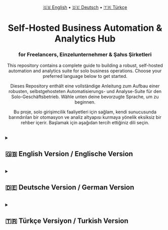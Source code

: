 <p align="center">
  <a href="#english-version--englische-version">🇬🇧 English</a> • 
  <a href="#deutsche-version--german-version">🇩🇪 Deutsch</a> • 
  <a href="#türkçe-versiyon--turkish-version">🇹🇷 Türkçe</a>
</p>

<h1 align="center">Self-Hosted Business Automation & Analytics Hub</h1>
<h3 align="center">for Freelancers, Einzelunternehmer & Şahıs Şirketleri</h3>


<p align="center">
  This repository contains a complete guide to building a robust, self-hosted automation and analytics suite for solo business operations. Choose your preferred language below to get started.
</p>
<p align="center">
  Dieses Repository enthält eine vollständige Anleitung zum Aufbau einer robusten, selbstgehosteten Automatisierungs- und Analyse-Suite für den Solo-Geschäftsbetrieb. Wähle unten deine bevorzugte Sprache, um zu beginnen.
</p>
<p align="center">
  Bu proje, solo girişimcilik faaliyetleri için sağlam, kendi sunucusunda barındırılan bir otomasyon ve analiz altyapısı kurmaya yönelik eksiksiz bir rehber içerir. Başlamak için aşağıdan tercih ettiğiniz dili seçin.
</p>

<br>

<details id="english-version--englische-version">
<summary><h2>🇬🇧 English Version / Englische Version</h2></summary>

<h1 align="center">Self-Hosted Business Automation & Analytics Hub for Freelancers</h1>

<p align="center">
  A robust, self-hosted automation and analytics suite designed to streamline the core operations of a solo business. This system integrates user-friendly tools (Notion, Google Sheets) with a powerful, centralized PostgreSQL database, orchestrated by n8n for automation and visualized through Metabase for business intelligence.
</p>

<p align="center">
  This project stands as a testament to building a resilient, scalable, and private digital infrastructure without relying on expensive, multi-platform SaaS subscriptions.
</p>

---

<div align="center">
  <a href="#-system-architecture"><strong>🏗️ Architecture</strong></a> | 
  <a href="#-prerequisites"><strong>✅ Prerequisites</strong></a> | 
  <a href="#-core-setup"><strong>⚙️ Core Setup</strong></a> | 
  <a href="#-workflows-data-automation"><strong>🚀 Workflows</strong></a> |
  <a href="#-phase-3-data-analysis--visualization"><strong>📊 Analytics</strong></a> |
  <a href="#-system-operation-guide"><strong> Keping it Running</strong></a> |
  <a href="#-troubleshooting-our-journey"><strong>🛠️ Troubleshooting</strong></a> | 
  <a href="#-maintenance--backup-strategies"><strong>💾 Maintenance & Backup</strong></a>
</div>

---

## 🏗️ System Architecture

| Layer | Tool | Responsibility | Data Type |
| :--- | :--- | :--- | :--- |
| **Interface Layer** | **Notion** | Client & Project Management (CRM/PM) | Structured Text |
| (Daily Use) | **Google Sheets** | Financial Ledgers (Income/Expenses) | Structured Financial Data |
| | **Google Drive** | Document & Backup Archive | Unstructured Files |
| **Automation Layer** | **n8n** | The "Digital Glue". Listens for triggers, syncs data, and performs scheduled tasks like backups. | Transient JSON Data |
| (The Engine) | (via Docker) | | |
| **Analytics Layer** | **Metabase** | The "Brain". Connects to the database to visualize data, ask questions, and create dashboards. | Visual Charts & Dashboards |
| (The Insights) | (via Docker) | | |
| **Data Layer** | **PostgreSQL** | The "Single Source of Truth". Centralized, long-term storage for all structured data. | Relational SQL Data |
| (The Foundation) | (via Docker) | | |

---

## ✅ Prerequisites

*   **Docker Desktop:** To run the containerized applications. [Download Docker](https://www.docker.com/products/docker-desktop/).
*   **A Notion Account:** With a workspace to create databases.
*   **A Google Account:** For Google Drive and Google Sheets access.

---

## ⚙️ Core Setup

This section covers the one-time setup of the foundational infrastructure.

### 1. Backend Setup: PostgreSQL & pgAdmin

Open your terminal and run the following commands. Replace `your-secure-password` with a strong password.

```bash
# Launch the PostgreSQL database container
docker run --name business-db -e POSTGRES_PASSWORD=your-secure-password -p 5432:5432 -d postgres

# Launch the pgAdmin web interface
docker run --name business-pgadmin -p 8080:80 -e "PGADMIN_DEFAULT_EMAIL=your-email@example.com" -e "PGADMIN_DEFAULT_PASSWORD=your-pgadmin-password" -d dpage/pgadmin4
```

### 2. Automation & Analytics Engine Setup

Launch the n8n and Metabase containers.

```bash
# Launch the n8n automation engine container
docker run --name n8n -p 5678:5678 -d n8nio/n8n

# Launch the Metabase analytics engine container
docker run --name metabase -p 3000:3000 -d metabase/metabase
```

### 3. Docker Networking (Crucial Step!)

To allow all containers to communicate reliably by name, we must create a dedicated network and connect them all to it.

```bash
# 1. Stop all running containers to safely reconfigure networking
docker stop n8n metabase business-pgadmin business-db

# 2. Create a new Docker network
docker network create my-business-net

# 3. Restart the containers and connect them to the new network
docker start business-db && docker network connect my-business-net business-db
docker start business-pgadmin && docker network connect my-business-net business-pgadmin
docker start n8n && docker network connect my-business-net n8n
docker start metabase && docker network connect my-business-net metabase
```
> **Why is this necessary?** Without a shared network, containers cannot resolve each other's hostnames (e.g., `n8n` cannot find `business-db`), resulting in connection errors. This setup ensures stable internal DNS.

### 4. Database Schema Initialization

1.  Navigate to `http://localhost:8080` to access pgAdmin.
2.  Add a new server connection:
    *   **Name:** `Local Business DB`
    *   **Host:** `business-db`
    *   **Port:** `5432`
    *   **Username:** `postgres`
    *   **Password:** Your chosen PostgreSQL password.
3.  Open the **Query Tool** for the `postgres` database and execute the following SQL code:

```sql
-- Main tables for core business entities
CREATE TABLE clients (
    id SERIAL PRIMARY KEY,
    notion_id TEXT UNIQUE,
    name TEXT NOT NULL,
    email TEXT,
    vat_no TEXT,
    status TEXT,
    created_at TIMESTAMP WITH TIME ZONE DEFAULT CURRENT_TIMESTAMP
);

CREATE TABLE projects (
    id SERIAL PRIMARY KEY,
    notion_id TEXT UNIQUE,
    client_id INT REFERENCES clients(id),
    title TEXT NOT NULL,
    start_date DATE,
    end_date DATE,
    status TEXT
);

CREATE TABLE transactions (
    id SERIAL PRIMARY KEY,
    sheets_row_id TEXT,
    type TEXT NOT NULL,
    transaction_date DATE,
    description TEXT,
    category TEXT,
    net_amount NUMERIC NOT NULL,
    vat_amount NUMERIC,
    gross_amount NUMERIC,
    client_id INT REFERENCES clients(id) ON DELETE SET NULL,
    project_id INT REFERENCES projects(id) ON DELETE SET NULL
);
```

### 5. API Credentials & Permissions Setup
Follow the detailed steps in the [Troubleshooting section](#-troubleshooting-our-journey) or official docs to create API credentials for **Notion** and **Google Cloud Platform (for Drive & Sheets)**. Key steps include enabling the APIs, creating an OAuth client ID, and adding yourself as a test user in GCP to avoid authentication errors.

---

## 🚀 Workflows: Data Automation

These are the "set it and forget it" automations that populate your database and protect your data.

### Workflow 1: Automated Client Onboarding
*   **Trigger:** New row in a Notion `Clients` Database.
*   **Actions:** Create a Google Drive folder for the client, then insert a new record into the PostgreSQL `clients` table.

### Workflow 2: Automated Financial Logging
*   **Trigger:** New row in a Google Sheets `Income` ledger.
*   **Action:** An **IF node** first checks if the date column is empty to filter out "ghost rows." If data is present, it inserts a new record into the PostgreSQL `transactions` table.

### Workflow 3: Automated Monthly Notion Backup
*   **Trigger:** A **`Schedule`** node set to run on the 1st of every month at 3 AM.
*   **Actions (Parallel Branches):**
    1.  **Branch 1 (Clients):** A `Notion` node (Get Many) fetches all client data -> A `Convert to file` node turns it into a CSV -> A `Google Drive` node uploads the file with a dynamic name (`Clients_Backup_{{$now.toFormat('yyyy-MM-dd')}}.csv`) to a dedicated backup folder.
    2.  **Branches 2 & 3:** The same process is repeated for the `Projects` and `Tasks` databases.

---

## 📊 Phase 3: Data Analysis & Visualization
With data flowing into your database, it's time to create insights using Metabase.

### 1. Connect Metabase to Your Database
1.  Navigate to `http://localhost:3000` and complete the Metabase setup wizard.
2.  If you skipped the database connection, go to **Admin settings (⚙️) -> Databases -> Add database**.
3.  Enter the following connection details:
    *   **Database type:** `PostgreSQL`
    *   **Host:** `business-db`
    *   **Port:** `5432`
    *   **Database name:** `postgres`
    *   **Username:** `postgres`
    *   **Password:** Your PostgreSQL password.
    *   **SSL:** `Disabled`.
4.  Save the connection. Metabase will now scan your tables.

### 2. Create Your First Insight (A "Question")
Let's build a "Monthly Net Revenue" chart.
1.  Click **`+ New` -> `Question`**.
2.  Select **`Raw Data` -> Your Database -> `Transactions`**.
3.  In the editor:
    *   Click **`Summarize`** and choose **`Sum of` -> `Net Amount`**.
    *   Click the **`Group by`** section below it and choose **`Transaction Date` -> `by Month`**.
4.  Click **`Visualize`** to see your chart.
5.  **`Save`** the question, giving it a clear name like "Monthly Net Revenue Chart."

### 3. Build Your Command Center (A "Dashboard")
1.  Click **`+ New` -> `Dashboard`**.
2.  Give your dashboard a name, like "Main Business Overview."
3.  Click the **`+`** icon on the dashboard to add your saved "Monthly Net Revenue Chart."
4.  Resize and arrange your charts as needed, then **`Save`** the dashboard.

---

## ⚙️ System Operation Guide

### Conditions for Flawless Operation
The entire system runs continuously and autonomously under two conditions:
1.  **The Host Machine is Running:** Your computer must be powered on.
2.  **The Docker Desktop Application is Running:** The Docker engine must be active. You can verify this by checking for the Docker whale icon (🐳) in your system's menu bar.

### Scenarios Causing a System Stop
The system will stop functioning if:
*   The host machine is shut down or restarted.
*   You manually quit the Docker Desktop application.
*   A container is manually stopped via the terminal (e.g., `docker stop n8n`).

### System Restart Protocol
If you find that your automations are not running or Metabase is inaccessible, follow this protocol:

**1. Verify Docker is Running:** Ensure the Docker Desktop application is open and running. This solves 90% of issues. Docker typically restarts previously running containers automatically.

**2. Check Container Status:** Open your terminal and run the following command to see a list of all containers and their current status:
```bash
docker ps -a
```
Look at the `STATUS` column. Any container that does not say `Up` needs to be started.

**3. Restart Stopped Containers:** For any container that is not running, use the `docker start` command with its name.
```bash
# Example: If the n8n container is stopped
docker start n8n

# Start all core containers if needed
docker start business-db business-pgadmin n8n metabase
```
Once the containers are `Up`, the system will resume normal operation.

---

## 🛠️ Troubleshooting: Our Journey & Solutions
*   **Error:** `Couldn’t connect...` & `ping: bad address 'business-db'`.
    *   **Cause:** Containers were not on a shared Docker network.
    *   **Solution:** Creating a dedicated network (`my-business-net`) and connecting all containers to it.

*   **Error:** `Error 403: access_denied` with Google authentication.
    *   **Cause:** The authenticating user was not listed as a "Test user" in the Google Cloud project's OAuth screen.
    *   **Solution:** Add your email to the **Test users** list in the GCP Console.

*   **Error:** `Google Drive/Sheets API has not been used... or it is disabled.`
    *   **Cause:** The specific API was not enabled for the GCP project.
    *   **Solution:** In the GCP Console's **Library**, find and **ENABLE** the required API.

*   **Issue:** Workflow fails on empty Google Sheet rows.
    *   **Cause:** The trigger reads rows with formulas as valid data, sending empty values that cause errors.
    *   **Solution:** Adding an **IF node** after the trigger to filter out rows where a key column (like the date) is empty.

*   **Error:** `violates foreign key constraint...`.
    *   **Cause:** The database correctly rejects linking a transaction to a non-existent project/client. n8n sent `0` by default for empty fields.
    *   **Solution:** In the PostgreSQL node, explicitly do not map the foreign key fields (`client_id`, `project_id`), or set their value to the expression `{{ null }}` to signify an intentionally empty value.

---

## 💾 Maintenance & Backup Strategies

A self-hosted system requires responsible management. These two strategies ensure your data remains safe and recoverable.

### 1. Automated Monthly Notion Backup (via n8n)
This workflow, detailed in the [Workflows section](#-workflows-data-automation), automatically creates a CSV backup of your primary Notion databases (`Clients`, `Projects`, `Tasks`) and saves them to a Google Drive folder on the first day of every month. This protects your primary workspace data.

### 2. Manual Monthly PostgreSQL Backup
This process creates a full, technical snapshot of your entire database.

**On the first day of each month, run these commands in your terminal:**
```bash
# Navigate to your Desktop
cd ~/Desktop

# Execute pg_dumpall inside the container to create a full backup
docker exec business-db pg_dumpall -U postgres > backup_$(date +%Y-%m-%d).sql
```
After running, manually drag the generated `.sql` file to a secure cloud location like Google Drive.

---

## ✍️ Author
This system was designed, built, and documented by **[Your Name Here]**.
*   **GitHub:** [ridvanyigit](https://github.com/kullanici-adiniz)
*   **LinkedIn:** [Ridvan Yigit](https://linkedin.com/in/profiliniz)
*   **Website:** [www.ridvanyigit.com](https://www.ridvanyigit.com/)

</details>

<br>

<details id="deutsche-version--german-version">
<summary><h2>🇩🇪 Deutsche Version / German Version</h2></summary>

<h1 align="center">Self-Hosted Business Automation & Analytics Hub für Einzelunternehmer</h1>

<p align="center">
  Eine robuste, selbstgehostete Automatisierungs- und Analyse-Suite zur Optimierung der Kernprozesse eines Einzelunternehmens. Dieses System integriert benutzerfreundliche Tools (Notion, Google Sheets) mit einer leistungsstarken, zentralen PostgreSQL-Datenbank, orchestriert durch n8n für die Automatisierung und visualisiert durch Metabase für Business Intelligence.
</p>

---

<div align="center">
  <a href="#-systemarchitektur-1"><strong>🏗️ Systemarchitektur</strong></a> | 
  <a href="#-voraussetzungen-1"><strong>✅ Voraussetzungen</strong></a> | 
  <a href="#-grundlegende-einrichtung-1"><strong>⚙️ Grundlegende Einrichtung</strong></a> | 
  <a href="#-workflows-datenautomatisierung"><strong>🚀 Workflows</strong></a> |
  <a href="#-phase-3-datenanalyse--visualisierung-1"><strong>📊 Analyse</strong></a> |
  <a href="#-systembetriebs-leitfaden-1"><strong> Systembetrieb</strong></a> |
  <a href="#-fehlerbehebung-unsere-erfahrungen-1"><strong>🛠️ Fehlerbehebung</strong></a> | 
  <a href="#-wartungs--backup-strategien"><strong>💾 Wartung & Backup</strong></a>
</div>

---

## 🏗️ Systemarchitektur
| Schicht | Tool | Zuständigkeit | Datentyp |
| :--- | :--- | :--- | :--- |
| **Interface-Schicht** | **Notion** | Kunden- & Projektverwaltung (CRM/PM) | Strukturierter Text |
| (Tägl. Nutzung) | **Google Sheets** | Finanzaufzeichnungen (Einnahmen/Ausgaben) | Strukturierte Finanzdaten |
| | **Google Drive** | Dokumenten- & Backup-Archiv | Unstrukturierte Dateien |
| **Automatisierungs-Schicht**| **n8n** | Der "digitale Klebstoff". Synchronisiert Daten und führt geplante Backups aus. | Transiente JSON-Daten |
| (Die Engine) | (via Docker) | | |
| **Analyse-Schicht** | **Metabase** | Das "Gehirn". Verbindet sich mit der DB, um Daten zu visualisieren und Dashboards zu erstellen. | Visuelle Diagramme & Dashboards |
| (Die Einblicke) | (via Docker) | | |
| **Daten-Schicht** | **PostgreSQL** | Die "zentrale Datenquelle". Zentraler, langfristiger Speicher für alle strukturierten Daten. | Relationale SQL-Daten |
| (Die Grundlage) | (via Docker) | | |

---

## ✅ Voraussetzungen
*   **Docker Desktop:** [Docker herunterladen](https://www.docker.com/products/docker-desktop/).
*   **Ein Notion-Account**.
*   **Ein Google-Account**.

---

## ⚙️ Grundlegende Einrichtung

### 1. Backend-Setup: PostgreSQL & pgAdmin
Ersetze `dein-sicheres-passwort` durch ein starkes Passwort.
```bash
docker run --name business-db -e POSTGRES_PASSWORD=dein-sicheres-passwort -p 5432:5432 -d postgres
docker run --name business-pgadmin -p 8080:80 -e "PGADMIN_DEFAULT_EMAIL=deine-email@example.com" -e "PGADMIN_DEFAULT_PASSWORD=dein-pgadmin-passwort" -d dpage/pgadmin4
```

### 2. Automatisierungs- & Analyse-Engine-Setup
```bash
docker run --name n8n -p 5678:5678 -d n8nio/n8n
docker run --name metabase -p 3000:3000 -d metabase/metabase
```

### 3. Docker-Netzwerk (Entscheidender Schritt!)
```bash
docker stop n8n metabase business-pgadmin business-db
docker network create my-business-net
docker start business-db && docker network connect my-business-net business-db
docker start business-pgadmin && docker network connect my-business-net business-pgadmin
docker start n8n && docker network connect my-business-net n8n
docker start metabase && docker network connect my-business-net metabase
```

### 4. Initialisierung des Datenbankschemas
1.  Gehe zu `http://localhost:8080` (pgAdmin).
2.  Füge eine neue Serververbindung hinzu: **Name:** `Lokale Geschäfts-DB`, **Host:** `business-db`, **Port:** `5432`, **Username:** `postgres`, **Password:** dein PostgreSQL-Passwort.
3.  Öffne das **Query Tool** für die `postgres`-DB und führe diesen SQL-Code aus:
```sql
CREATE TABLE clients (...);
CREATE TABLE projects (...);
CREATE TABLE transactions (...);
-- (Der vollständige SQL-Code befindet sich in der englischen Sektion)
```

### 5. API-Zugangsdaten & Berechtigungen
Folge den detaillierten Schritten im [Troubleshooting-Abschnitt](#-fehlerbehebung-unsere-erfahrungen-1) oder den offiziellen Dokumentationen, um API-Zugangsdaten für **Notion** und die **Google Cloud Platform** zu erstellen. Wichtige Schritte sind die Aktivierung der APIs, das Erstellen einer OAuth Client ID und das Hinzufügen deiner E-Mail als Testbenutzer in GCP.

---

## 🚀 Workflows: Datenautomatisierung

### Workflow 1: Automatisiertes Kunden-Onboarding
*   **Auslöser:** Neue Zeile in einer Notion `Kunden`-Datenbank.
*   **Aktionen:** Erstellt einen Google Drive-Ordner und fügt einen neuen Datensatz in die PostgreSQL `clients`-Tabelle ein.

### Workflow 2: Automatisierte Finanzbuchhaltung
*   **Auslöser:** Neue Zeile in einem Google Sheet `Einnahmen`.
*   **Aktion:** Ein **IF-Node** prüft zuerst, ob die Datumsspalte leer ist. Wenn Daten vorhanden sind, fügt er einen neuen Datensatz in die `transactions`-Tabelle ein.

### Workflow 3: Automatisches Monatliches Notion-Backup
*   **Auslöser:** Ein **`Schedule`**-Node, der am 1. jedes Monats um 3 Uhr morgens läuft.
*   **Aktionen (Parallele Zweige):**
    1.  **Zweig 1 (Kunden):** Ein `Notion`-Node (`Viele abrufen`) holt alle Kundendaten -> Ein `In Datei umwandeln`-Node erstellt ein CSV -> Ein `Google Drive`-Node lädt die Datei mit dynamischem Namen (`Kunden_Backup_{{$now.toFormat('yyyy-MM-dd')}}.csv`) hoch.
    2.  **Zweige 2 & 3:** Derselbe Prozess wird für die `Projekte`- und `Aufgaben`-Datenbanken wiederholt.

---

## 📊 Phase 3: Datenanalyse & Visualisierung
Mit Metabase verwandeln wir Daten in Einblicke.

### 1. Metabase mit deiner Datenbank verbinden
1.  Gehe zu `http://localhost:3000`.
2.  Gehe zu **Admin-Einstellungen (⚙️) -> Datenbanken -> Datenbank hinzufügen**.
3.  Gib folgende Verbindungsdetails ein:
    *   **Datenbanktyp:** `PostgreSQL`
    *   **Host:** `business-db`
    *   **Passwort:** dein PostgreSQL-Passwort.
    *   ... (restliche Details wie oben)

### 2. Deinen ersten Einblick erstellen (Eine "Frage")
1.  Klicke auf **`+ Neu` -> `Frage`**.
2.  Wähle **`Rohdaten` -> Deine Datenbank -> `Transactions`**.
3.  Im Editor: **`Zusammenfassen`** -> **`Summe von` -> `Net Amount`**. Dann **`Gruppieren nach`** -> **`Transaction Date` -> `nach Monat`**.
4.  Klicke auf **`Visualisieren`** und **`Speichere`** die Frage als "Monatlicher Nettoumsatz".

### 3. Dein Kommandozentrum erstellen (Ein "Dashboard")
1.  Klicke auf **`+ Neu` -> `Dashboard`**.
2.  Gib dem Dashboard einen Namen, z. B. "Hauptgeschäftsübersicht".
3.  Klicke auf das **`+`**-Symbol, um deine gespeicherte Frage hinzuzufügen und **`Speichere`** das Dashboard.

---

## ⚙️ Systembetriebs-Leitfaden

### Bedingungen für einen reibungslosen Betrieb
1.  **Der Host-Rechner läuft.**
2.  **Die Docker Desktop Anwendung läuft** (sichtbar durch das Wal-Symbol 🐳).

### Szenarien, die zu einem Systemstopp führen
*   Der Host-Rechner wird heruntergefahren/neu gestartet.
*   Du beendest die Docker Desktop Anwendung.
*   Ein Container wird manuell gestoppt.

### System-Neustart-Protokoll
**1. Docker-Status prüfen:** Stelle sicher, dass Docker Desktop läuft.
**2. Container-Status prüfen:** Führe `docker ps -a` im Terminal aus.
**3. Gestoppte Container neu starten:**
```bash
docker start business-db business-pgadmin n8n metabase
```

---

## 🛠️ Fehlerbehebung: Unsere Erfahrungen & Lösungen
*   **Fehler:** `Couldn’t connect...` & `ping: bad address 'business-db'`.
    *   **Lösung:** Erstellen eines dedizierten Docker-Netzwerks (`my-business-net`) und Verbinden aller Container.

*   **Fehler:** `Error 403: access_denied` bei Google.
    *   **Lösung:** Füge deine E-Mail zur **Test users**-Liste in der GCP Console hinzu.

*   **Fehler:** `Google... API has not been used...`.
    *   **Lösung:** In der **Library** der GCP Console die benötigte API **AKTIVIEREN**.

*   **Problem:** Workflow schlägt bei leeren Google Sheet-Zeilen fehl.
    *   **Lösung:** Hinzufügen eines **IF-Nodes**, der prüft, ob eine Schlüsselspalte leer ist.

*   **Fehler:** `violates foreign key constraint...`.
    *   **Lösung:** Im PostgreSQL-Node die Fremdschlüsselfelder auf den Ausdruck `{{ null }}` setzen.

---

## 💾 Wartungs- & Backup-Strategien

### 1. Automatisches Monatliches Notion-Backup (via n8n)
Dieser Workflow, detailliert im [Workflows-Abschnitt](#-workflows-datenautomatisierung), sichert monatlich automatisch Ihre primären Notion-Datenbanken als CSV-Dateien in Google Drive.

### 2. Manuelles Monatliches PostgreSQL-Backup
```bash
cd ~/Desktop
docker exec business-db pg_dumpall -U postgres > backup_$(date +%Y-%m-%d).sql
```
Ziehe die erstellte `.sql`-Datei manuell an einen sicheren Cloud-Speicherort.

---

## ✍️ Autor
Dieses System wurde von **[Dein Name Hier]** entworfen, erstellt und dokumentiert.
*   **GitHub:** [ridvanyigit](https://github.com/kullanici-adiniz)
*   **LinkedIn:** [Ridvan Yigit](https://linkedin.com/in/profiliniz)
*   **Website:** [www.ridvanyigit.com](https://www.ridvanyigit.com/)

</details>

<br>

<details id="türkçe-versiyon--turkish-version">
<summary><h2>🇹🇷 Türkçe Versiyon / Turkish Version</h2></summary>

<h1 align="center">Freelancerlar ve Şahıs Şirketleri için Self-Hosted İş Otomasyon ve Analiz Merkezi</h1>

<p align="center">
  Solo girişimcilik faaliyetlerinin temel operasyonlarını kolaylaştırmak için tasarlanmış, sağlam ve kendi sunucusunda barındırılan (self-hosted) bir otomasyon ve analiz altyapısıdır. Bu sistem, popüler ve kullanıcı dostu araçları (Notion, Google Sheets) güçlü ve merkezi bir PostgreSQL veritabanı ile entegre eder. n8n ile süreçler otomatikleşirken, Metabase ile veriler iş zekası panolarına dönüşür.
</p>

---

<div align="center">
  <a href="#-sistem-mimarisi-1"><strong>🏗️ Sistem Mimarisi</strong></a> | 
  <a href="#-ön-gereksinimler-1"><strong>✅ Ön Gereksinimler</strong></a> | 
  <a href="#-temel-kurulum-1"><strong>⚙️ Temel Kurulum</strong></a> | 
  <a href="#-i̇ş-akışları-veri-otomasyonu"><strong>🚀 İş Akışları</strong></a> |
  <a href="#-aşama-3-veri-analizi--görselleştirme-1"><strong>📊 Analiz</strong></a> |
  <a href="#-sistem-operasyon-rehberi-1"><strong> Sistemi Çalışır Tutma</strong></a> |
  <a href="#-karşılaşılan-zorluklar-ve-çözümler-1"><strong>🛠️ Karşılaşılan Zorluklar</strong></a> | 
  <a href="#-bakım--yedekleme-stratejileri"><strong>💾 Bakım & Yedekleme</strong></a>
</div>

---

## 🏗️ Sistem Mimarisi
| Katman | Araç | Sorumluluk | Veri Türü |
| :--- | :--- | :--- | :--- |
| **Arayüz Katmanı** | **Notion** | Müşteri & Proje Yönetimi (CRM/PM) | Yapılandırılmış Metin |
| (Günlük Kullanım) | **Google Sheets** | Finansal Kayıtlar (Gelir/Gider) | Yapılandırılmış Finansal Veri |
| | **Google Drive** | Belge ve Yedekleme Arşivi | Yapılandırılmamış Dosyalar |
| **Otomasyon Katmanı**| **n8n** | "Dijital Yapıştırıcı". Veriyi veritabanına senkronize eder ve yedekleme gibi zamanlanmış görevleri yürütür. | Anlık JSON Verisi |
| (Motor) | (Docker ile) | | |
| **Analiz Katmanı** | **Metabase** | "Beyin". Veritabanına bağlanır, veriyi görselleştirir, panolar oluşturur. | Görsel Grafikler & Panolar |
| (İçgörüler) | (Docker ile) | | |
| **Veri Katmanı** | **PostgreSQL** | "Tek Gerçek Kaynak". Tüm yapılandırılmış veriler için merkezi depolama. | İlişkisel SQL Verisi |
| (Temel) | (Docker ile) | | |

---

## ✅ Ön Gereksinimler
*   **Docker Desktop:** [Docker'ı İndirin](https://www.docker.com/products/docker-desktop/).
*   **Notion Hesabı**.
*   **Google Hesabı**.

---

## ⚙️ Temel Kurulum

### 1. Arka Plan Kurulumu: PostgreSQL & pgAdmin
`sizin-guvenli-sifreniz` kısmını güçlü bir şifre ile değiştirin.```bash
docker run --name business-db -e POSTGRES_PASSWORD=sizin-guvenli-sifreniz -p 5432:5432 -d postgres
docker run --name business-pgadmin -p 8080:80 -e "PGADMIN_DEFAULT_EMAIL=sizin-emailiniz@example.com" -e "PGADMIN_DEFAULT_PASSWORD=sizin-pgadmin-sifreniz" -d dpage/pgadmin4
```

### 2. Otomasyon & Analiz Motoru Kurulumu
```bash
docker run --name n8n -p 5678:5678 -d n8nio/n8n
docker run --name metabase -p 3000:3000 -d metabase/metabase
```

### 3. Docker Ağı Yapılandırması (Kritik Adım!)
```bash
docker stop n8n metabase business-pgadmin business-db
docker network create my-business-net
docker start business-db && docker network connect my-business-net business-db
docker start business-pgadmin && docker network connect my-business-net business-pgadmin
docker start n8n && docker network connect my-business-net n8n
docker start metabase && docker network connect my-business-net metabase
```

### 4. Veritabanı Şeması Oluşturma
1.  `http://localhost:8080` (pgAdmin) adresine gidin.
2.  Yeni bir sunucu bağlantısı ekleyin: **Name:** `Yerel Isletme DB`, **Host:** `business-db`, **Port:** `5432`, **Username:** `postgres`, **Password:** PostgreSQL şifreniz.
3.  `postgres` veritabanı için **Query Tool**'u açın ve şu SQL kodunu çalıştırın:
```sql
CREATE TABLE clients (...);
CREATE TABLE projects (...);
CREATE TABLE transactions (...);
-- (Tam SQL kodu İngilizce bölümünde yer almaktadır)
```

### 5. API Kimlik Bilgileri ve İzinler
**Notion** ve **Google Cloud Platform** için API kimlik bilgileri oluşturmak amacıyla [Karşılaşılan Zorluklar bölümündeki](#-karşılaşılan-zorluklar-ve-çözümler-1) veya resmi belgelerdeki ayrıntılı adımları izleyin. API'leri etkinleştirmek, bir OAuth İstemci ID'si oluşturmak ve kimlik doğrulama hatalarını önlemek için kendinizi GCP'de test kullanıcısı olarak eklemek kritik adımlardır.

---

## 🚀 İş Akışları: Veri Otomasyonu

### İş Akışı 1: Otomatik Müşteri Kaydı
*   **Tetikleyici:** Notion `Kunden` veritabanına yeni bir satır eklenmesi.
*   **Eylemler:** Müşteri için bir Google Drive klasörü oluşturur, ardından PostgreSQL `clients` tablosuna yeni bir kayıt ekler.

### İş Akışı 2: Otomatik Finansal Kayıt
*   **Tetikleyici:** Google Sheets `Einnahmen` (Gelirler) sayfasına yeni bir satır eklenmesi.
*   **Eylem:** Bir **IF düğümü**, "hayalet satırları" filtrelemek için önce tarih sütununun boş olup olmadığını kontrol eder. Veri varsa, PostgreSQL `transactions` tablosuna yeni bir kayıt ekler.

### İş Akışı 3: Otomatik Aylık Notion Yedeklemesi
*   **Tetikleyici:** Her ayın 1'inde, sabah 3'te çalışacak şekilde ayarlanmış bir **`Schedule`** düğümü.
*   **Eylemler (Paralel Kollar):**
    1.  **Kol 1 (Müşteriler):** Bir `Notion` düğümü (`Tümünü Getir`) tüm müşteri verilerini çeker -> Bir `Dosyaya Dönüştür` düğümü bunu CSV'ye çevirir -> Bir `Google Drive` düğümü, dosyayı dinamik bir isimle (`Musteri_Yedek_{{$now.toFormat('yyyy-MM-dd')}}.csv`) özel bir yedekleme klasörüne yükler.
    2.  **Kollar 2 & 3:** Aynı işlem `Projeler` ve `Görevler` veritabanları için tekrarlanır.

---

## 📊 Aşama 3: Veri Analizi & Görselleştirme
Metabase ile verileri içgörülere dönüştürme zamanı.

### 1. Metabase'i Veritabanınıza Bağlayın
1.  `http://localhost:3000` adresine gidin ve kurulum sihirbazını tamamlayın.
2.  **Yönetici Ayarları (⚙️) -> Veritabanları -> Veritabanı Ekle**'ye gidin.
3.  Aşağıdaki bağlantı ayrıntılarını girin:
    *   **Veritabanı türü:** `PostgreSQL`
    *   **Host:** `business-db`
    *   **Şifre:** PostgreSQL şifreniz.
    *   ... (diğer detaylar yukarıdaki gibi)

### 2. İlk İçgörünüzü Yaratın (Bir "Soru")
"Aylık Net Ciro" grafiği oluşturalım.
1.  **`+ Yeni` -> `Soru`**'ya tıklayın.
2.  **`Ham Veri` -> Veritabanınız -> `Transactions`**'ı seçin.
3.  Düzenleyicide: **`Özetle`** -> **`Toplamı` -> `Net Amount`**. Ardından **`Grupla`** -> **`Transaction Date` -> `Aya Göre`**.
4.  **`Görselleştir`**'e tıklayın ve soruyu "Aylık Net Ciro" olarak **`Kaydedin`**.

### 3. Komuta Merkezinizi İnşa Edin (Bir "Gösterge Paneli")
1.  **`+ Yeni` -> `Gösterge Paneli`**'ne tıklayın.
2.  Panoya "İşletme Genel Bakış" gibi bir isim verin.
3.  **`+`** simgesine tıklayarak kaydettiğiniz soruyu ekleyin ve panoyu **`Kaydedin`**.

---

## ⚙️ Sistem Operasyon Rehberi

### Kusursuz Çalışma Koşulları
Tüm sistem iki koşul altında sürekli ve otonom olarak çalışır:
1.  **Ana Makine Çalışıyor:** Bilgisayarınız açık olmalıdır.
2.  **Docker Desktop Uygulaması Çalışıyor:** Docker motoru aktif olmalıdır (menü çubuğundaki balina 🐳 simgesiyle doğrulanabilir).

### Sistemi Durduran Senaryolar
Sistem aşağıdaki durumlarda çalışmayı durdurur:
*   Ana makine kapatılırsa veya yeniden başlatılırsa.
*   Docker Desktop uygulamasından manuel olarak çıkış yaparsanız.
*   Bir konteyner terminal üzerinden manuel olarak durdurulursa.

### Sistemi Yeniden Başlatma Protokolü
Sistem beklendiği gibi çalışmıyorsa bu protokolü izleyin:

**1. Docker'ın Çalıştığını Doğrulayın:** Docker Desktop uygulamasının açık olduğundan emin olun.
**2. Konteyner Durumunu Kontrol Edin:** Terminali açın ve `docker ps -a` komutunu çalıştırın. `STATUS` sütununda `Up` yazmayan her konteynerin başlatılması gerekir.
**3. Durdurulmuş Konteynerleri Başlatın:**
```bash
# Örnek: n8n konteyneri durmuşsa
docker start n8n

# Gerekirse tüm ana konteynerleri başlatın
docker start business-db business-pgadmin n8n metabase
```

---

## 🛠️ Karşılaşılan Zorluklar ve Çözümler
*   **Hata:** PostgreSQL düğümünde `Couldn’t connect...` & Terminal'de `ping: bad address 'business-db'`.
    *   **Neden:** Konteynerler paylaşılan bir Docker ağında değildi.
    *   **Çözüm:** Özel bir ağ (`my-business-net`) oluşturmak ve tüm konteynerleri ona bağlamak.

*   **Hata:** Google ile kimlik doğrulaması sırasında `Error 403: access_denied`.
    *   **Neden:** Kimlik doğrulaması yapan kullanıcı, Google Cloud projesinin OAuth ekranında "Test kullanıcısı" olarak listelenmemişti.
    *   **Çözüm:** E-postanızı GCP Konsolu'ndaki **Test users** listesine eklemek.

*   **Hata:** `Google... API has not been used...`.
    *   **Neden:** İlgili API, GCP projesi için etkinleştirilmemişti.
    *   **Çözüm:** GCP Konsolu'nun **Kütüphane**'sinde gerekli API'yi bulup **ETKİNLEŞTİRMEK**.

*   **Sorun:** İş akışı, boş Google E-Tablolar satırlarında hata veriyor.
    *   **Neden:** Tetikleyici, formül içeren satırları geçerli veri olarak okur ve hata veren boş değerler gönderir.
    *   **Çözüm:** Tarih gibi anahtar bir sütunun boş olup olmadığını kontrol eden bir **IF düğümü** eklemek.

*   **Hata:** `violates foreign key constraint...`.
    *   **Neden:** n8n, boş yabancı anahtar alanları için varsayılan olarak `0` gönderiyordu.
    *   **Çözüm:** PostgreSQL düğümünde, yabancı anahtar alanlarını (`client_id`, `project_id`) `{{ null }}` ifadesiyle ayarlayarak kasıtlı olarak boş olduğunu belirtmek.

---

## 💾 Bakım & Yedekleme Stratejileri

### 1. Otomatik Aylık Notion Yedeklemesi (n8n ile)
[İş Akışları bölümünde](#-i̇ş-akışları-veri-otomasyonu) detaylandırılan bu workflow, her ayın başında Notion veritabanlarınızı otomatik olarak CSV formatında Google Drive'a yedekler.

### 2. Manuel Aylık PostgreSQL Yedeklemesi
Bu işlem, veritabanınızın tam bir teknik anlık görüntüsünü oluşturur.
```bash
# Masaüstünüze gidin
cd ~/Desktop

# Konteyner içinde pg_dumpall komutunu çalıştırarak tam bir yedek oluşturun
docker exec business-db pg_dumpall -U postgres > backup_$(date +%Y-%m-%d).sql
```
Oluşturulan `.sql` dosyasını manuel olarak Google Drive gibi güvenli bir bulut konumuna sürükleyin.

---

## ✍️ Yazar
Bu sistem **[Adınız Soyadınız]** tarafından tasarlanmış, inşa edilmiş ve belgelenmiştir.
*   **GitHub:** [ridvanyigit](https://github.com/kullanici-adiniz)
*   **LinkedIn:** [Ridvan Yigit](https://linkedin.com/in/profiliniz)
*   **Website:** [www.ridvanyigit.com](https://www.ridvanyigit.com/)

</details>
